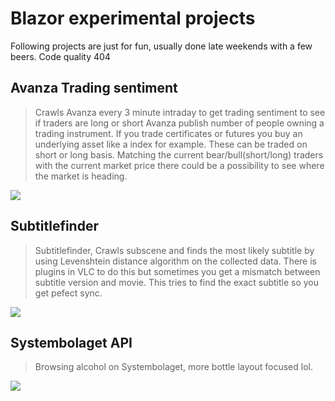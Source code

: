 # Blazor experimental projects

Following projects are just for fun, usually done late weekends with a few beers. Code quality 404

## Avanza Trading sentiment
> Crawls Avanza every 3 minute intraday to get trading sentiment to see if traders are long or short
Avanza publish number of people owning a trading instrument. 
If you trade certificates or futures you buy an underlying asset like a index for example.
These can be traded on short or long basis.
Matching the current bear/bull(short/long) traders with the current market price there could be a possibility to see where the market is heading.

![](https://i.imgur.com/XXNR181l.png)
## Subtitlefinder
> Subtitlefinder, Crawls subscene and finds the most likely subtitle by using Levenshtein distance algorithm on the collected data. 
There is plugins in VLC to do this but sometimes you get a mismatch between subtitle version and movie. 
This tries to find the exact subtitle so you get pefect sync.

![](https://i.imgur.com/BNGcRXyl.png)


## Systembolaget API
> Browsing alcohol on Systembolaget, more bottle layout focused lol.

![](https://i.imgur.com/NNz5EXBl.png)
